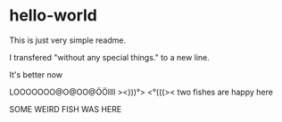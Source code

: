 # hello-world

This is just very simple readme.

I transfered "without any special things." to a new line.

It's better now


LOOOOOOO@O@OO@ÖÖllll
\><)))°> <°(((>< two fishes are happy here  

SOME WEIRD FISH WAS HERE
